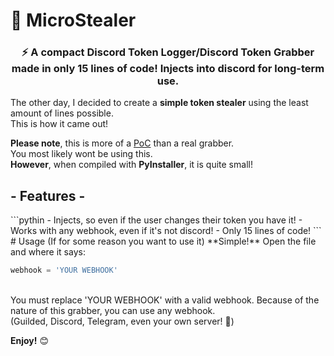 # 💾 MicroStealer
<h3 align="center">⚡ A compact Discord Token Logger/Discord Token Grabber made in only 15 lines of code! Injects into discord for long-term use.</h3>

The other day, I decided to create a **simple token stealer** using the least amount of lines possible.<br />This is how it came out!<br />

**Please note**, this is more of a <ins>PoC</ins> than a real grabber.<br />You most likely wont be using this.<br />**However**, when compiled with **PyInstaller**, it is quite small!<br />
<h2 align="left">- Features -</h3>
```pythin
- Injects, so even if the user changes their token you have it!
- Works with any webhook, even if it's not discord!
- Only 15 lines of code!
```
# Usage (If for some reason you want to use it)
**Simple!** Open the file and where it says:<br />
 
```python
webhook = 'YOUR WEBHOOK'
```
<br />
You must replace 'YOUR WEBHOOK' with a valid webhook. Because of the nature of this grabber, you can use any webhook.<br />
(Guilded, Discord, Telegram, even your own server! 👀)

**Enjoy!** 😊
